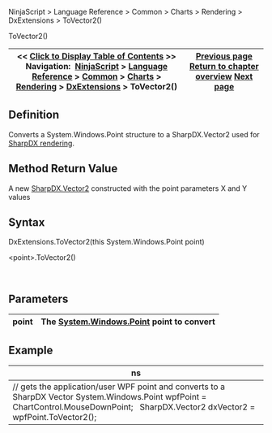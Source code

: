﻿


NinjaScript \> Language Reference \> Common \> Charts \> Rendering \> DxExtensions \> ToVector2()






















ToVector2()







| \<\< [Click to Display Table of Contents](dxextensions_tovector2.md) \>\> **Navigation:**     [NinjaScript](ninjascript.md) \> [Language Reference](language_reference_wip.md) \> [Common](common.md) \> [Charts](chart.md) \> [Rendering](rendering.md) \> [DxExtensions](dxextensions.md) \> ToVector2() | [Previous page](dxextensions_todxbrush.md) [Return to chapter overview](dxextensions.md) [Next page](forcerefresh.md) |
| --- | --- |











## Definition


Converts a System.Windows.Point structure to a SharpDX.Vector2 used for [SharpDX rendering](using_sharpdx_for_custom_chart_rendering.md).


## 


## Method Return Value


A new [SharpDX.Vector2](sharpdx_vector2.md) constructed with the point parameters X and Y values


## 


## Syntax


DxExtensions.ToVector2(this System.Windows.Point point)  

\<point\>.ToVector2()


 


## Parameters




| point | The [System.Windows.Point](https://msdn.microsoft.com/en-us/library/system.windows.point(v=vs.110).aspx) point to convert |
| --- | --- |



## 


## 


## Example




| ns |
| --- |
| // gets the application/user WPF point and converts to a SharpDX Vector  System.Windows.Point wpfPoint \= ChartControl.MouseDownPoint;   SharpDX.Vector2 dxVector2 \= wpfPoint.ToVector2(); |









